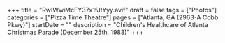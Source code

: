 +++
title = "RwIWwiMcFY37x1fJtYyy.avif"
draft = false
tags = ["Photos"]
categories = ["Pizza Time Theatre"]
pages = ["Atlanta, GA (2963-A Cobb Pkwy)"]
startDate = ""
description = "Children's Healthcare of Atlanta Christmas Parade (December 25th, 1983)"
+++
